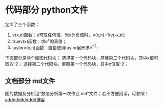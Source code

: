 ﻿# 代码部分 python文件
定义了三个函数：

 1. v(x,n)函数：x可取任何值。当x为负值时，v(x,n)=1/v(-x,n);
 2. truev(x)函数：求$e^x$的真值；
 3. taylorv(x,n)函数：直接使用taylor展开求$e^{-2}$;

下面部分是两个画图代码块；
选择第一个代码块，屏蔽第二个代码块，其中x值可取2/-2；
选择第二个代码块，屏蔽第一个代码块，其中x值取-2；

## 文档部分 md文件
图片数据及分析见“数值分析第一次作业.md”文件；若不方便阅读，可参照：[addddddddddd博客](https://blog.csdn.net/weixin_40758748/article/details/101034107)
